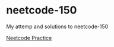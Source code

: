 # neetcode-150
My attemp and solutions to neetcode-150

[Neetcode Practice](https://neetcode.io/practice)
